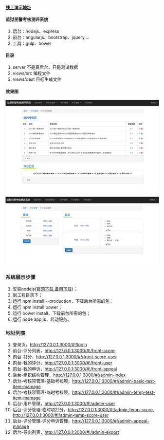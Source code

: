 #### [线上演示地址](http://52.79.84.85:3000)

####  监狱民警考核测评系统
1. 后台：nodejs、express 
2. 前台：angularjs、bootstrap、jquery....
3. 工具：gulp、bower


####  目录
1. server 不是真后台，只是测试数据
2. views/src 编程文件
3. views/dest 目标生成文件

#### 效果图

![image](docs/1.png)

![image](docs/2.png)



### 系统展示步骤
1.  安装nodejs([官网下载](https://nodejs.org/en/download/),[备用下载](http://pan.baidu.com/s/1pK7X0jp))；
2.  到工程目录下；
3.  运行 npm install --production，下载后台所需的包；
4.  运行 npm install bower；
5.  运行 bower install，下载前台所需的包；
6.  运行 node app.js，启动服务。


### 地址列表
1.  登录页，http://127.0.0.1:3000/#!/login
2.  前台-评分列表，http://127.0.0.1:3000/#!/front-score
3.  前台-打分，http://127.0.0.1:3000/#!/front-score-user
4.  前台-我的评分，http://127.0.0.1:3000/#!/front-user
5.  前台-我的申诉，http://127.0.0.1:3000/#!/front-appeal
6.  后台-组织结构管理，http://127.0.0.1:3000/#!/admin-index
7.  后台-考核项管理-基础考核项，http://127.0.0.1:3000/#!/admin-basic-test-item-mamage
8.  后台-考核项管理-临时考核项，http://127.0.0.1:3000/#!/admin-temp-test-item-mamage
9.  后台-用户管理，http://127.0.0.1:3000/#!/admin-user
10.  后台-评分管理-临时项打分，http://127.0.0.1:3000/#!/admin-temp-score,  http://127.0.0.1:3000/#!/admin-temp-score-user
11.  后台-评分管理-评分申诉管理，http://127.0.0.1:3000/#!/admin-appeal-manage
12.  后台-导出列表，http://127.0.0.1:3000/#!/admin-export